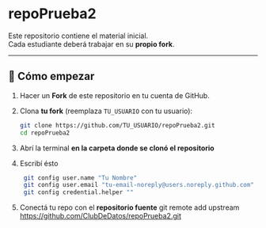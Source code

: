 # repoPrueba2

Este repositorio contiene el material inicial.  
Cada estudiante deberá trabajar en su **propio fork**.

---

## 🚀 Cómo empezar

1. Hacer un **Fork** de este repositorio en tu cuenta de GitHub.

2. Clona **tu fork** (reemplaza `TU_USUARIO` con tu usuario):
   ```bash
   git clone https://github.com/TU_USUARIO/repoPrueba2.git
   cd repoPrueba2
3. Abrí la terminal **en la carpeta donde se clonó el repositorio**
4. Escribí ésto
   ```bash
    git config user.name "Tu Nombre"
    git config user.email "tu-email-noreply@users.noreply.github.com"
    git config credential.helper ""
5. Conectá tu repo con el **repositorio fuente**
   git remote add upstream https://github.com/ClubDeDatos/repoPrueba2.git

